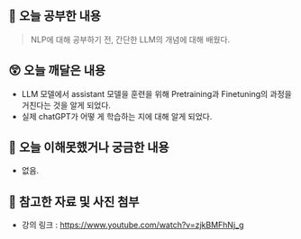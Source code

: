 ## 📝 오늘 공부한 내용
> NLP에 대해 공부하기 전, 간단한 LLM의 개념에 대해 배웠다.

## 😲 오늘 깨달은 내용
- LLM 모델에서 assistant 모델을 훈련을 위해 Pretraining과 Finetuning의 과정을 거친다는 것을 알게 되었다.
- 실제 chatGPT가 어떻 게 학습하는 지에 대해 알게 되었다.

## 🥲 오늘 이해못했거나 궁금한 내용
- 없음.
      
## 📁 참고한 자료 및 사진 첨부
- 강의 링크 : https://www.youtube.com/watch?v=zjkBMFhNj_g
   